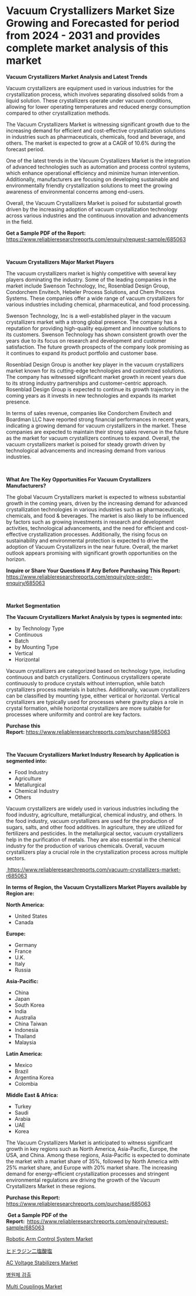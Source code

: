 <p><h1>Vacuum Crystallizers Market Size Growing and Forecasted for period from 2024 - 2031 and provides complete market analysis of this market</h1></p><p><strong>Vacuum Crystallizers Market Analysis and Latest Trends</strong></p>
<p><p>Vacuum crystallizers are equipment used in various industries for the crystallization process, which involves separating dissolved solids from a liquid solution. These crystallizers operate under vacuum conditions, allowing for lower operating temperatures and reduced energy consumption compared to other crystallization methods.</p><p>The Vacuum Crystallizers Market is witnessing significant growth due to the increasing demand for efficient and cost-effective crystallization solutions in industries such as pharmaceuticals, chemicals, food and beverage, and others. The market is expected to grow at a CAGR of 10.6% during the forecast period.</p><p>One of the latest trends in the Vacuum Crystallizers Market is the integration of advanced technologies such as automation and process control systems, which enhance operational efficiency and minimize human intervention. Additionally, manufacturers are focusing on developing sustainable and environmentally friendly crystallization solutions to meet the growing awareness of environmental concerns among end-users.</p><p>Overall, the Vacuum Crystallizers Market is poised for substantial growth driven by the increasing adoption of vacuum crystallization technology across various industries and the continuous innovation and advancements in the field.</p></p>
<p><strong>Get a Sample PDF of the Report:&nbsp;</strong> <a href="https://www.reliableresearchreports.com/enquiry/request-sample/685063">https://www.reliableresearchreports.com/enquiry/request-sample/685063</a></p>
<p>&nbsp;</p>
<p><strong>Vacuum Crystallizers Major Market Players</strong></p>
<p><p>The vacuum crystallizers market is highly competitive with several key players dominating the industry. Some of the leading companies in the market include Swenson Technology, Inc, Rosenblad Design Group, Condorchem Envitech, Hebeler Process Solutions, and Chem Process Systems. These companies offer a wide range of vacuum crystallizers for various industries including chemical, pharmaceutical, and food processing.</p><p>Swenson Technology, Inc is a well-established player in the vacuum crystallizers market with a strong global presence. The company has a reputation for providing high-quality equipment and innovative solutions to its customers. Swenson Technology has shown consistent growth over the years due to its focus on research and development and customer satisfaction. The future growth prospects of the company look promising as it continues to expand its product portfolio and customer base.</p><p>Rosenblad Design Group is another key player in the vacuum crystallizers market known for its cutting-edge technologies and customized solutions. The company has witnessed significant market growth in recent years due to its strong industry partnerships and customer-centric approach. Rosenblad Design Group is expected to continue its growth trajectory in the coming years as it invests in new technologies and expands its market presence.</p><p>In terms of sales revenue, companies like Condorchem Envitech and Boardman LLC have reported strong financial performances in recent years, indicating a growing demand for vacuum crystallizers in the market. These companies are expected to maintain their strong sales revenue in the future as the market for vacuum crystallizers continues to expand. Overall, the vacuum crystallizers market is poised for steady growth driven by technological advancements and increasing demand from various industries.</p></p>
<p>&nbsp;</p>
<p><strong>What Are The Key Opportunities For Vacuum Crystallizers Manufacturers?</strong></p>
<p><p>The global Vacuum Crystallizers market is expected to witness substantial growth in the coming years, driven by the increasing demand for advanced crystallization technologies in various industries such as pharmaceuticals, chemicals, and food & beverages. The market is also likely to be influenced by factors such as growing investments in research and development activities, technological advancements, and the need for efficient and cost-effective crystallization processes. Additionally, the rising focus on sustainability and environmental protection is expected to drive the adoption of Vacuum Crystallizers in the near future. Overall, the market outlook appears promising with significant growth opportunities on the horizon.</p></p>
<p><strong>Inquire or Share Your Questions If Any Before Purchasing This Report:</strong> <a href="https://www.reliableresearchreports.com/enquiry/pre-order-enquiry/685063">https://www.reliableresearchreports.com/enquiry/pre-order-enquiry/685063</a></p>
<p>&nbsp;</p>
<p><strong>Market Segmentation</strong></p>
<p><strong>The Vacuum Crystallizers Market Analysis by types is segmented into:</strong></p>
<p><ul><li>by Technology Type</li><li>Continuous</li><li>Batch</li><li>by Mounting Type</li><li>Vertical</li><li>Horizontal</li></ul></p>
<p><p>Vacuum crystallizers are categorized based on technology type, including continuous and batch crystallizers. Continuous crystallizers operate continuously to produce crystals without interruption, while batch crystallizers process materials in batches. Additionally, vacuum crystallizers can be classified by mounting type, either vertical or horizontal. Vertical crystallizers are typically used for processes where gravity plays a role in crystal formation, while horizontal crystallizers are more suitable for processes where uniformity and control are key factors.</p></p>
<p><strong>Purchase this Report:&nbsp;</strong><a href="https://www.reliableresearchreports.com/purchase/685063">https://www.reliableresearchreports.com/purchase/685063</a></p>
<p>&nbsp;</p>
<p><strong>The Vacuum Crystallizers Market Industry Research by Application is segmented into:</strong></p>
<p><ul><li>Food Industry</li><li>Agriculture</li><li>Metallurgical</li><li>Chemical Industry</li><li>Others</li></ul></p>
<p><p>Vacuum crystallizers are widely used in various industries including the food industry, agriculture, metallurgical, chemical industry, and others. In the food industry, vacuum crystallizers are used for the production of sugars, salts, and other food additives. In agriculture, they are utilized for fertilizers and pesticides. In the metallurgical sector, vacuum crystallizers help in the purification of metals. They are also essential in the chemical industry for the production of various chemicals. Overall, vacuum crystallizers play a crucial role in the crystallization process across multiple sectors.</p></p>
<p><a href="https://www.reliableresearchreports.com/vacuum-crystallizers-market-r685063">&nbsp;https://www.reliableresearchreports.com/vacuum-crystallizers-market-r685063</a></p>
<p><strong>In terms of Region, the Vacuum Crystallizers Market Players available by Region are:</strong></p>
<p>
    <p> <strong> North America: </strong>
        <ul>
            <li>United States</li>
            <li>Canada</li>
        </ul>
        </p> 
    <p> <strong> Europe: </strong>
        <ul>
            <li>Germany</li>
            <li>France</li>
            <li>U.K.</li>
            <li>Italy</li>
            <li>Russia</li>
        </ul>
        </p> 
    <p> <strong> Asia-Pacific: </strong>
        <ul>
            <li>China</li>
            <li>Japan</li>
            <li>South Korea</li>
            <li>India</li>
            <li>Australia</li>
            <li>China Taiwan</li>
            <li>Indonesia</li>
            <li>Thailand</li>
            <li>Malaysia</li>
        </ul>
        </p> 
    <p> <strong> Latin America: </strong>
        <ul>
            <li>Mexico</li>
            <li>Brazil</li>
            <li>Argentina Korea</li>
            <li>Colombia</li>
        </ul>
        </p> 
    <p> <strong> Middle East & Africa: </strong>
        <ul>
            <li>Turkey</li>
            <li>Saudi</li>
            <li>Arabia</li>
            <li>UAE</li>
            <li>Korea</li>
        </ul>
    </p>
    </p>
<p><p>The Vacuum Crystallizers Market is anticipated to witness significant growth in key regions such as North America, Asia-Pacific, Europe, the USA, and China. Among these regions, Asia-Pacific is expected to dominate the market with a market share of 35%, followed by North America with 25% market share, and Europe with 20% market share. The increasing demand for energy-efficient crystallization processes and stringent environmental regulations are driving the growth of the Vacuum Crystallizers Market in these regions.</p></p>
<p><strong>Purchase this Report: </strong><a href="https://www.reliableresearchreports.com/purchase/685063">https://www.reliableresearchreports.com/purchase/685063</a></p>
<p>&nbsp;<strong>Get a Sample PDF of the Report:&nbsp;&nbsp;</strong><a href="https://www.reliableresearchreports.com/enquiry/request-sample/685063">https://www.reliableresearchreports.com/enquiry/request-sample/685063</a></p>
<p><strong></strong></p>
<p><p><a href="https://github.com/globismark/Market-Research-Report-List-3/blob/main/robotic-arm-control-system-market.md">Robotic Arm Control System Market</a></p><p><a href="https://medium.com/@stevencornish04/%E3%83%92%E3%83%89%E3%83%A9%E3%82%B8%E3%83%B3%E3%82%B8%E3%83%92%E3%83%89%E3%83%AD%E3%82%AF%E3%83%AD%E3%83%AA%E3%83%89%E5%B8%82%E5%A0%B4%E5%8B%95%E5%90%91%E3%81%8A%E3%82%88%E3%81%B32024%E5%B9%B4%E3%81%8B%E3%82%892031%E5%B9%B4%E3%81%AE%E5%B8%82%E5%A0%B4%E5%88%86%E6%9E%90%E3%82%92%E4%BA%88%E6%B8%AC-04c6d72eda8c">ヒドラジン二塩酸塩</a></p><p><a href="https://www.linkedin.com/pulse/ac-voltage-stabilizers-market-size-trends-complete-industry-63t8c?trackingId=xWxuKfofa%2FfGydkiTPB1zQ%3D%3D">AC Voltage Stabilizers Market</a></p><p><a href="https://medium.com/@goonfghyt6587/%EB%B3%91%EC%9B%90%EA%B7%A0-%ED%83%90%EC%A7%80-%EC%8B%9C%EC%9E%A5-%EA%B7%9C%EB%AA%A8-%EC%97%B0%ED%8F%89%EA%B7%A0-%EC%84%B1%EC%9E%A5%EB%A5%A0-%ED%8A%B8%EB%A0%8C%EB%93%9C-2024-2030-bcf88a519fd4">병원체 검출</a></p><p><a href="https://github.com/bobicer/Market-Research-Report-List-3/blob/main/multi-couplings-market.md">Multi Couplings Market</a></p></p>